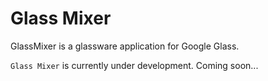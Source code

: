 Glass Mixer
========

GlassMixer is a glassware application for Google Glass.

`Glass Mixer` is currently under development.
Coming soon...
